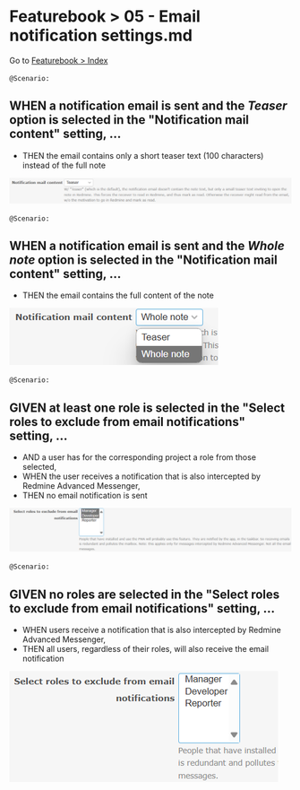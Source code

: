 # Featurebook > 05 - Email notification settings.md

Go to [Featurebook > Index](../FEATUREBOOK.md)

`@Scenario:`

## WHEN a notification email is sent and the *Teaser* option is selected in the "Notification mail content" setting, ...

* THEN the email contains only a short teaser text (100 characters) instead of the full note

![notification mail content settings](img/notificationMailContentSetting.png)

`@Scenario:`

## WHEN a notification email is sent and the *Whole note* option is selected in the "Notification mail content" setting, ...

* THEN the email contains the full content of the note

![notification mail content options](img/notificationMailContentOptions.png)


`@Scenario:`

## GIVEN at least one role is selected in the "Select roles to exclude from email notifications" setting, ...

* AND a user has for the corresponding project a role from those selected,
* WHEN the user receives a notification that is also intercepted by Redmine Advanced Messenger,
* THEN no email notification is sent

![select roles to exclude from email notifications setting](img/selectRolesToExcludeFromEmailNotificationsSetting.png)

`@Scenario:`

## GIVEN no roles are selected in the "Select roles to exclude from email notifications" setting, ...

* WHEN users receive a notification that is also intercepted by Redmine Advanced Messenger,
* THEN all users, regardless of their roles, will also receive the email notification

![select roles to exclude from email notifications options](img/selectRolesToExcludeFromEmailNotificationsOptions.png)
